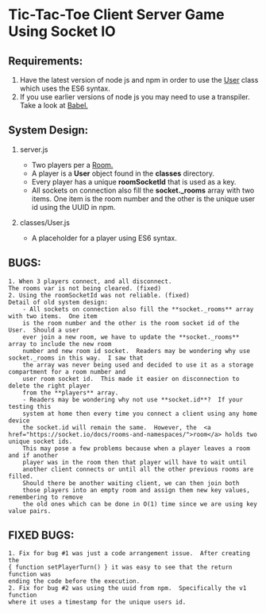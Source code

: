 # Tic-Tac-Toe Client Server Game Using Socket IO

Requirements:
--------------------------------------------------------------------------------
1. Have the latest version of node js and npm in order to use the <a href="https://github.com/mharoot/NodeJs/blob/master/tic-tac-toe/classes/User.js">User</a> class which uses
the ES6 syntax.
2. If you use earlier versions of node js you may need to use a transpiler.  Take a look at <a href="https://babeljs.io/">Babel.</a>

System Design:
--------------------------------------------------------------------------------
1. server.js
    - Two players per a <a href="https://socket.io/docs/rooms-and-namespaces/">Room.</a>
    - A player is a **User** object found in the **classes** directory.
    - Every player has a unique **roomSocketId** that is used as a key.
    - All sockets on connection also fill the **socket._rooms** array with two items.  One item
     is the room number and the other is the unique user id using the UUID in npm.

2. classes/User.js
    - A placeholder for a player using ES6 syntax.
    
BUGS:
--------------------------------------------------------------------------------
    1. When 3 players connect, and all disconnect.  
    The rooms var is not being cleared. (fixed)
    2. Using the roomSocketId was not reliable. (fixed)
    Detail of old system design:
        - All sockets on connection also fill the **socket._rooms** array with two items.  One item
        is the room number and the other is the room socket id of the User.  Should a user
        ever join a new room, we have to update the **socket._rooms** array to include the new room
        number and new room id socket.  Readers may be wondering why use socket._rooms in this way.  I saw that
        the array was never being used and decided to use it as a storage compartment for a room number and 
        user room socket id.  This made it easier on disconnection to delete the right player
        from the **players** array.
        - Readers may be wondering why not use **socket.id**?  If your testing this
        system at home then every time you connect a client using any home device 
        the socket.id will remain the same.  However, the  <a href="https://socket.io/docs/rooms-and-namespaces/">room</a> holds two unique socket ids. 
        This may pose a few problems because when a player leaves a room and if another 
        player was in the room then that player will have to wait until
        another client connects or until all the other previous rooms are filled. 
        Should there be another waiting client, we can then join both
        those players into an empty room and assign them new key values, remembering to remove
        the old ones which can be done in O(1) time since we are using key value pairs.
    
FIXED BUGS:
--------------------------------------------------------------------------------
    1. Fix for bug #1 was just a code arrangement issue.  After creating the 
    { function setPlayerTurn() } it was easy to see that the return function was
    ending the code before the execution.
    2. Fix for bug #2 was using the uuid from npm.  Specifically the v1 function
    where it uses a timestamp for the unique users id.
    
    
    